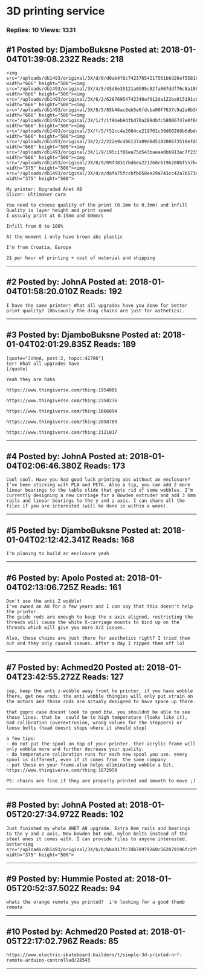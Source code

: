 # 3D printing service

### Replies: 10 Views: 1331

## \#1 Posted by: DjamboBuksne Posted at: 2018-01-04T01:39:08.232Z Reads: 218

```
<img src="/uploads/db1493/original/3X/d/0/d0ab4f8c74237654217561b6d26ef558184cbfdc.JPG" width="666" height="500"><img src="/uploads/db1493/original/3X/4/5/45d8e35121a0b95c82fa867ddf76c8a186ccf853.JPG" width="666" height="500"><img src="/uploads/db1493/original/3X/6/2/62876954742340af912da122ba915191c6a03524.JPG" width="666" height="500"><img src="/uploads/db1493/original/3X/8/5/85b46ac8eb5e6fdcba00f7637c9a2a0b360b6ff1.JPG" width="666" height="500"><img src="/uploads/db1493/original/3X/1/f/1f9beb94fbd70a289dbfc58006747e0f66b64bfb.JPG" width="666" height="500"><img src="/uploads/db1493/original/3X/f/5/f52cc4e2084ce219701c39d60268b6dbdcf9e98c.JPG" width="666" height="500"><img src="/uploads/db1493/original/3X/2/2/222e9c496137a09d0d510200673510efd0cd9d9f.JPG" width="666" height="500"><img src="/uploads/db1493/original/3X/1/9/195c1f86ea75d543baeaa0bb913ac7f23583aae6.JPG" width="666" height="500"><img src="/uploads/db1493/original/3X/0/9/09f38317bd6ea221268c6196280bf557b4733088.JPG" width="375" height="500"><img src="/uploads/db1493/original/3X/d/a/dafa75fccbfb058ee29a743cc42a7b573d21bd40.JPG" width="375" height="500">

My printer: Upgraded Anet A8
Slicer: Ultimaker cura 

You need to choose quality of the print (0.1mm to 0.3mm) and infill
Quality is layer height and print speed
I ussualy print at 0.15mm and 60mm/s 

Infill from 0 to 100%

At the moment i only have brown abs plastic

I'm from Croatia, Europe

2$ per hour of printing + cost of material and shipping
```

---
## \#2 Posted by: JohnA Posted at: 2018-01-04T01:58:20.010Z Reads: 192

```
I have the same printer! What all upgrades have you done for better print quality? (Obviously the drag chains are just for asthetics).
```

---
## \#3 Posted by: DjamboBuksne Posted at: 2018-01-04T02:01:29.835Z Reads: 189

```
[quote="JohnA, post:2, topic:42706"]
ter! What all upgrades have
[/quote]

Yeah they are haha

https://www.thingiverse.com/thing:1954001

https://www.thingiverse.com/thing:2350276

https://www.thingiverse.com/thing:1666094

https://www.thingiverse.com/thing:2058789

https://www.thingiverse.com/thing:2121017
```

---
## \#4 Posted by: JohnA Posted at: 2018-01-04T02:06:46.380Z Reads: 173

```
Cool cool. Have you had good luck printing abs without an enclosure? I’ve been sticking with PLA and PETG. Also a tip, you can add 2 more linear bearings to the table slide that gets rid of some wobbles. I’m currently designing a new carriage for a Bowden extruder and add 3 6mm rails and linear bearings to the y and z axis. I can share all the files if you are interested (will be done in within a week).
```

---
## \#5 Posted by: DjamboBuksne Posted at: 2018-01-04T02:12:42.341Z Reads: 168

```
I'm planing to build an enclosure yeah
```

---
## \#6 Posted by: Apolo Posted at: 2018-01-04T02:13:06.725Z Reads: 161

```
Don't use the anti Z wobble!
I've owned an A8 for a few years and I can say that this doesn't help the printer. 
The guide rods are enough to keep the x axis aligned, restricting the threads will cause the white X-carriage mounts to bind up on the threads which will give you more X/Z issues. 

Also, those chains are just there for aesthetics right? I tried them out and they only caused issues. After a day I ripped them off lol
```

---
## \#7 Posted by: Achmed20 Posted at: 2018-01-04T23:42:55.272Z Reads: 127

```
jep, keep the anti z-wobble away fromt he printer. if you have wobble there, get new rods. the anti wobble thingies will only put strain on the motors and those rods are actualy designed to have space up there.

that gopro case doesnt look to good btw. you shouldnt be able to see those lines. that be  could be to high temperature (looks like it), bad calibration (overextrusion, wrong values for the steppers) or loose belts (head doesnt stops where it should stop)

a few tips: 
- do not put the spool on top of your printer. ther acrylic frame will only wobble more and further decrease your quality.
- do temperature calibration runs for each new spool you use. every spool is different, even if it comes from  the same company
- put these on your frame.also helps eliminating wobble a bit.
https://www.thingiverse.com/thing:1672959

PS: chains are fine if they are properly printed and smooth to move ;)
```

---
## \#8 Posted by: JohnA Posted at: 2018-01-05T20:27:34.972Z Reads: 102

```
Just finished my whole ANET A8 upgrade. Extra 6mm rails and bearings to the y and z axis, New bowden hot end, nylon belts instead of the steel ones it comes with. I can provide files to anyone interested. better<img src="/uploads/db1493/original/3X/b/b/bba917fc7db78979260c562079196fc2f93892bb.jpeg" width="375" height="500">
```

---
## \#9 Posted by: Hummie Posted at: 2018-01-05T20:52:37.502Z Reads: 94

```
whats the orange remote you printed?  i'm looking for a good thumb remote
```

---
## \#10 Posted by: Achmed20 Posted at: 2018-01-05T22:17:02.796Z Reads: 85

```
https://www.electric-skateboard.builders/t/simple-3d-printed-nrf-remote-arduino-controlled/28543
```

---
